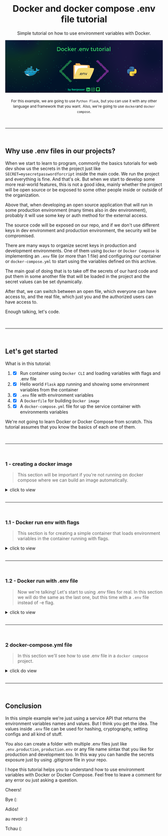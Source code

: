 <div align="center">

# Docker and docker compose .env file tutorial

Simple tutorial on how to use environment variables with Docker.

![image](./assets/img/0.png)

<small>For this example, we are going to use `Python Flask`, but you can use it with any other language and framework that you want.</small>
<small>Also, we're going to use `docker`and `docker compose`.</small>
 
</div>

<br>
<hr>
<br>

## Why use .env files in our projects?
When we start to learn to program, commonly the basics tutorials for web dev show us the secrets in the project just like `SECRET=mysecretpasswordforcript` inside the main code. We run the project and everything is fine. And that's ok. But when we start to develop some more real-world features, this is not a good idea, mainly whether the project will be open source or be exposed to some other people inside or outside of the organization.

Above that, when developing an open source application that will run in some production environment (many times also in dev environment), probably it will use some key or auth method for the external access.

The source code will be exposed on our repo, and if we don't use different keys in dev environment and production environment, the security will be compromised.

There are many ways to organize secret keys in production and development environments. One of them using `Docker` or `Docker Compose` is implementing an `.env` file (or more than 1 file) and configuring our container or `docker-compose.yml` to start using the variables defined on this archive.

The main goal of doing that is to take off the secrets of our hard code and put them in some another file that will be loaded in the project and the secret values can be set dynamically.

After that, we can switch between an open file, which everyone can have access to, and the real file, which just you and the authorized users can have access to.

Enough talking, let's code.

<br>
<hr>
<br>

## Let's get started

What is in this tutorial:
1. - [x] Run container using `Docker CLI` and loading variables with flags and .env file 
2. - [x] Hello world `Flask` app running and showing some environment variables from the container 
3. - [x] `.env` file with environment variables
4. - [x] A `Dockerfile` for building `Docker image`
5. - [x] A `docker-compose.yml` file for up the service container with environments variables

We're not going to learn Docker or Docker Compose from scratch. This tutorial assumes that you know the basics of each one of them.

<br>
<hr>
<br>

### 1 - creating a docker image
> This section will be important if you're not running on docker compose where we can build an image automatically.

<details>
<summary>click to view</summary>
First things first, let's create the image that will be used to start the container. To do that just type it the following command inside the Dockerfile directory:

`docker build . -t docker-tutorial-image`

This will build an image based on Dockerfile with the tag 'docker-tutorial-image' or whatever other name you want.

After building it, you can check it out to have sure that everything is fine just typing the command below for to list all available images:

`docker images`

<div align="center"><small>If the build was executed with no error, you'd see its image in the list.</small></div>
</details>

<br>
<hr>
<br>

### 1.1 - Docker run env with flags
> This section is for creating a simple container that loads environment variables in the container running with flags.

<details>
<summary>click to view</summary>
To start the container by using the image created in the last section, just type the following command:

`docker run -p 80:5000 --name testing -e NAME=myname -d docker-tutorial-image`

The command above with `-p` flag connects the 80 host port to the 5000 container port, which is the port running the Flask service. The `--name` flag sets a name to the container, which you can check by typing the command:

`docker ps`

and searching for the name column with a container called 'testing' or any name that you set. The `-e` flag is the one that inserts the variables in the container. The -e is followed by this syntax:

`VARIABLE=VALUE`

This will create inside the container an environment variable with the name and value that you type. After starting the container you can check it by accessing the container with command `docker exec -it container-name bash` and running the `set` command.

The `-d` flag runs the container in the background, and last but not least, the tag image used in the build section.

Now, we can open the browser and check the results by following the URL:

`http://localhost`.

<div align="center">

![image](./assets/img/1.png)
</div>

As you can see, the API run inside the container returns a list with variables, where the 'NAME' variable has the value set in the -e flag. If you type more -e flags followed by VAR-NAME=VALUE, they will be shown in the browser.

<div align="center"><small>But just GITHUB, INSTAGRAM, LINKEDIN, NAME and YOUTUBE will appear because of the <a src="./tutorial/app.py">app.py</a> script behaviour. You can change it as you want.</small></div>

</details>

<br>
<hr>
<br>

### 1.2 - Docker run with .env file
>Now we're talking! Let's start to using .env files for real. In this section we will do the same as the last one, but this time with a `.env` file instead of -e flag.

<details>
<summary>click to view</summary>
Loading values from archives is a very common way to deal with secrets in programming.

The [.env file](https://docs.docker.com/compose/env-file/) is a default method available in `Docker` and `Docker Compose` to start any service with the values inside the `.env`.

Is very simple to use. In the `.env` just write your variables one bellow the other with the following sintax:<br>
`VARIABLE_NAME=VALUE`

You can see this in the [.env file](./tutorial/.env) inside the tutorial folder. Sometimes, depending on the string format, the variables will use some special character(s) that can be interpreted by the shell as a comment or something. In this case you can use [simple quotes to avoid the default behaviour](https://github.com/docker/compose/issues/8607#issuecomment-938235797): `VARNAME='VALUE'`.

In that way we can define files for being used in dev and production environment and switch between then, also managing which one you want to expose by using [.gitignore](https://git-scm.com/docs/gitignore).

To start a container loading a file, just type the command bellow inside the tutorial folder:

`docker run -p 80:5000 --name tutorial --env-file .env docker-tutorial-image`

The only news here is the `--env-file` flag, which is used to define the path to the file that will be used to load the enrivonment variables to the container.

Now, if you open the `http://localhost` address:

<div align="center">

![image](./assets/img/2.png)

</div>

All the variables inside .env are loaded to the container, which runs the Flask API that return then to the browser.

</details>

<br>
<hr>
<br>

### 2 docker-compose.yml file
> In this section we'll see how to use .env file in a `docker compose` project.

<details>
<summary>click do view</summary>

In [Docker Compose](https://docs.docker.com/compose/) things are a little bit different and with more clean commands. In the [docker-compose.yml](./tutorial/docker-compose.yaml) file there are some definitions that able us to just run the fallowing command inside the tutorial folder to get everything up and running:

`docker compose up --build -d`

<small>Depending on the Docker environ version that you're using maybe run with 'docker-compose' instead.</small>

If you refresh the page, will se the exactly same result as before. Let's understand what just it happened.

The `up` command is to set up and run the services defined inside docker-compose file, while `--build` flag is to build the image if the image dont exists (must be configured in the build definition inside the docker-compose.yml service level. Without it, will wont work and you'll need to build the image on your own before start thedocker compose) and `-d` flag is to run everything on background.

In the service level indentation you'll find a `env_file` definition that uses the `.env` archive. This will load the file and bring the variables to the container config. 

Right bellow there is the `environment` definition. The sintax is very simple: `CONTAINER_VARIABLE=${ENV_FILE_VARIABLE}`. The values of the `.env file` variables will be stored in the container variables. Using that you can just change the `env_file` path to switch between files that will be loaded in the service container.

After testing just execute the command to stop the container:
`docker compose down`

</details>

<br>
<hr>
<br>

## Conclusion

In this simple example we're just using a service API that returns the environment variables names and values. But I think you get the idea. The values inside `.env` file can be used for hashing, cryptography, setting configs and all kind of stuff.

You also can create a folder with multiple .env files just like `.env.production`, `production.env` or any file name sintax that you like for production and development too. In this way you can handle the secrets exposure just by using .gitignore file in your repo.

I hope this tutorial helps you to understand how to use environment variables with Docker or Docker Compose. Feel free to leave a comment for any error ou just asking a question. 

Cheers!

Bye (:

Adiós!

au revoir :)

Tchau (: